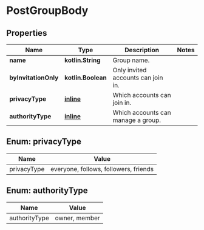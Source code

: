 
# PostGroupBody

## Properties
Name | Type | Description | Notes
------------ | ------------- | ------------- | -------------
**name** | **kotlin.String** | Group name. | 
**byInvitationOnly** | **kotlin.Boolean** | Only invited accounts can join in. | 
**privacyType** | [**inline**](#PrivacyTypeEnum) | Which accounts can join in. | 
**authorityType** | [**inline**](#AuthorityTypeEnum) | Which accounts can manage a group. | 


<a name="PrivacyTypeEnum"></a>
## Enum: privacyType
Name | Value
---- | -----
privacyType | everyone, follows, followers, friends


<a name="AuthorityTypeEnum"></a>
## Enum: authorityType
Name | Value
---- | -----
authorityType | owner, member



